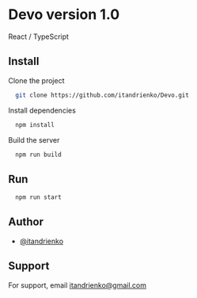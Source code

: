 # Devo version 1.0

React / TypeScript 

## Install

Clone the project

```bash
  git clone https://github.com/itandrienko/Devo.git
```

Install dependencies

```bash
  npm install
```

Build the server

```bash
  npm run build
```
## Run

```bash
  npm run start
```


## Author

- [@itandrienko](https://www.github.com/itandrienko)


## Support

For support, email itandrienko@gmail.com